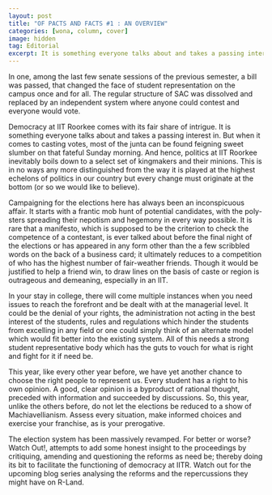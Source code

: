 ```yaml
---
layout: post
title: "OF PACTS AND FACTS #1 : AN OVERVIEW"
categories: [wona, column, cover]
image: hidden
tag: Editorial
excerpt: It is something everyone talks about and takes a passing interest in. But when it comes to casting votes, most of the junta can be found feigning sweet slumber on that fateful Sunday morning. And hence, politics at IIT Roorkee inevitably boils down to a select set of kingmakers and their minions.
---
```

In one, among the last few senate sessions of the previous semester, a bill was passed, that changed the face of student representation on the campus once and for all. The regular structure of SAC was dissolved and replaced by an independent system where anyone could contest and everyone would vote.

Democracy at IIT Roorkee comes with its fair share of intrigue. It is something everyone talks about and takes a passing interest in. But when it comes to casting votes, most of the junta can be found feigning sweet slumber on that fateful Sunday morning. And hence, politics at IIT Roorkee inevitably boils down to a select set of kingmakers and their minions.
This is in no ways any more distinguished from the way it is played at the highest echelons of politics in our country but every change must originate at the bottom (or so we would like to believe).

Campaigning for the elections here has always been an inconspicuous affair. It starts with a frantic mob hunt of potential candidates, with the poly-sters spreading their nepotism and hegemony in every way possible. It is rare that a manifesto, which is supposed to be the criterion to check the competence of a contestant, is ever talked about before the final night of the elections or has appeared in any form other than the a few scribbled words on the back of a business
card; it ultimately reduces to a competition of who has the highest number of fair-weather friends.
Though it would be justified to help a friend win, to draw lines on the basis of caste or region is outrageous and demeaning, especially in an IIT.

In your stay in college, there will come multiple instances when you need issues to reach the forefront and be dealt with at the managerial level. It could be the denial of your rights, the administration not acting in the best interest of the students, rules and regulations which hinder the students from excelling in any field or one could simply think of an alternate model which would fit better into the existing system. All of this needs a strong student representative body which
has the guts to vouch for what is right and fight for it if need be.

This year, like every other year before, we have yet another chance to choose the right people to represent us. Every student has a right to his own opinion. A good, clear opinion is a byproduct of rational thought, preceded with information and succeeded by discussions. So, this year, unlike the others before, do not let the elections be reduced to a show of Machiavellianism. Assess every situation, make informed choices and exercise your franchise, as is your prerogative.

The election system has been massively revamped. For better or worse? Watch Out!, attempts to add some honest insight to the proceedings by critiquing, amending and questioning the reforms as need be; thereby doing its bit to facilitate the functioning of democracy at IITR. Watch out for the upcoming blog series analysing the reforms and the repercussions they might have on R-Land.
